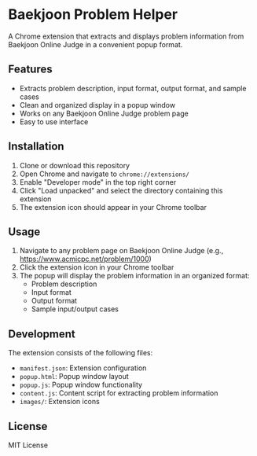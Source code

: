 # Baekjoon Problem Helper

A Chrome extension that extracts and displays problem information from Baekjoon Online Judge in a convenient popup format.

## Features

- Extracts problem description, input format, output format, and sample cases
- Clean and organized display in a popup window
- Works on any Baekjoon Online Judge problem page
- Easy to use interface

## Installation

1. Clone or download this repository
2. Open Chrome and navigate to `chrome://extensions/`
3. Enable "Developer mode" in the top right corner
4. Click "Load unpacked" and select the directory containing this extension
5. The extension icon should appear in your Chrome toolbar

## Usage

1. Navigate to any problem page on Baekjoon Online Judge (e.g., https://www.acmicpc.net/problem/1000)
2. Click the extension icon in your Chrome toolbar
3. The popup will display the problem information in an organized format:
   - Problem description
   - Input format
   - Output format
   - Sample input/output cases

## Development

The extension consists of the following files:
- `manifest.json`: Extension configuration
- `popup.html`: Popup window layout
- `popup.js`: Popup window functionality
- `content.js`: Content script for extracting problem information
- `images/`: Extension icons

## License

MIT License 